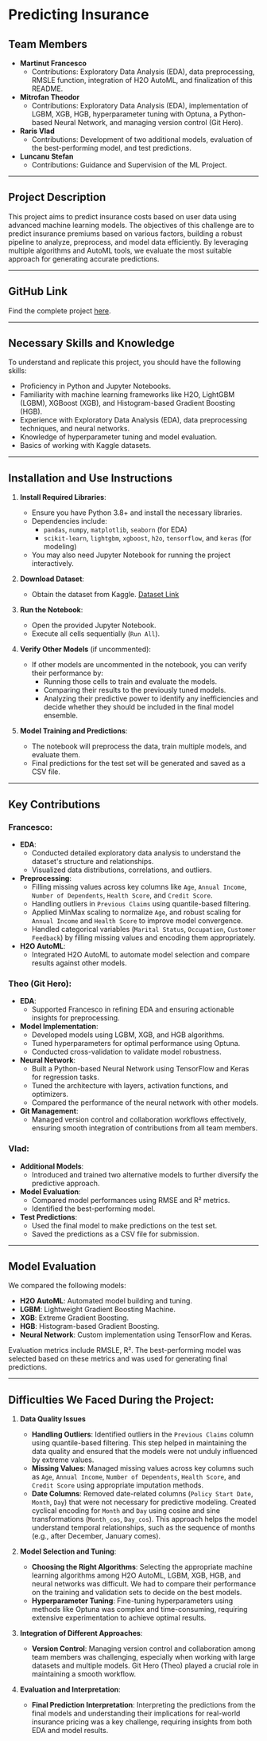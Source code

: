 # **Predicting Insurance**

## **Team Members**
- **Martinut Francesco** 
  - Contributions: Exploratory Data Analysis (EDA), data preprocessing, RMSLE function, integration of H2O AutoML, and finalization of this README.
- **Mitrofan Theodor** 
  - Contributions: Exploratory Data Analysis (EDA), implementation of LGBM, XGB, HGB, hyperparameter tuning with Optuna, a Python-based Neural Network, and managing version control (Git Hero).
- **Raris Vlad**  
  - Contributions: Development of two additional models, evaluation of the best-performing model, and test predictions.
- **Luncanu Stefan**  
  - Contributions: Guidance and Supervision of the ML Project.
---

## **Project Description**
This project aims to predict insurance costs based on user data using advanced machine learning models. The objectives of this challenge are to predict insurance premiums based on various factors, building a robust pipeline to analyze, preprocess, and model data efficiently. By leveraging multiple algorithms and AutoML tools, we evaluate the most suitable approach for generating accurate predictions.

---

## **GitHub Link**
Find the complete project [here](https://github.com/francesco481/predict-insurance).

---

## **Necessary Skills and Knowledge**
To understand and replicate this project, you should have the following skills:
- Proficiency in Python and Jupyter Notebooks.
- Familiarity with machine learning frameworks like H2O, LightGBM (LGBM), XGBoost (XGB), and Histogram-based Gradient Boosting (HGB).
- Experience with Exploratory Data Analysis (EDA), data preprocessing techniques, and neural networks.
- Knowledge of hyperparameter tuning and model evaluation.
- Basics of working with Kaggle datasets.

---

## **Installation and Use Instructions**
1. **Install Required Libraries**:
   - Ensure you have Python 3.8+ and install the necessary libraries.
   - Dependencies include:
     - `pandas`, `numpy`, `matplotlib`, `seaborn` (for EDA)
     - `scikit-learn`, `lightgbm`, `xgboost`, `h2o`, `tensorflow`, and `keras` (for modeling)
   - You may also need Jupyter Notebook for running the project interactively.

2. **Download Dataset**:
   - Obtain the dataset from Kaggle. [Dataset Link](https://www.kaggle.com/competitions/playground-series-s4e12/data)

3. **Run the Notebook**:
   - Open the provided Jupyter Notebook.
   - Execute all cells sequentially (`Run All`).

4. **Verify Other Models** (if uncommented):
   - If other models are uncommented in the notebook, you can verify their performance by:
     - Running those cells to train and evaluate the models.
     - Comparing their results to the previously tuned models.
     - Analyzing their predictive power to identify any inefficiencies and decide whether they should be included in the final model ensemble.

5. **Model Training and Predictions**:
   - The notebook will preprocess the data, train multiple models, and evaluate them.
   - Final predictions for the test set will be generated and saved as a CSV file.

---

## **Key Contributions**

### **Francesco**:
- **EDA**:
  - Conducted detailed exploratory data analysis to understand the dataset's structure and relationships.
  - Visualized data distributions, correlations, and outliers.
- **Preprocessing**:
  - Filling missing values across key columns like `Age`, `Annual Income`, `Number of Dependents`, `Health Score`, and `Credit Score`.
  - Handling outliers in `Previous Claims` using quantile-based filtering.
  - Applied MinMax scaling to normalize `Age`, and robust scaling for `Annual Income` and `Health Score` to improve model convergence.
  - Handled categorical variables (`Marital Status`, `Occupation`, `Customer Feedback`) by filling missing values and encoding them appropriately.
- **H2O AutoML**:
  - Integrated H2O AutoML to automate model selection and compare results against other models.

### **Theo** (Git Hero):
- **EDA**:
  - Supported Francesco in refining EDA and ensuring actionable insights for preprocessing.
- **Model Implementation**:
  - Developed models using LGBM, XGB, and HGB algorithms.
  - Tuned hyperparameters for optimal performance using Optuna.
  - Conducted cross-validation to validate model robustness.
- **Neural Network**:
  - Built a Python-based Neural Network using TensorFlow and Keras for regression tasks.
  - Tuned the architecture with layers, activation functions, and optimizers.
  - Compared the performance of the neural network with other models.
- **Git Management**:
  - Managed version control and collaboration workflows effectively, ensuring smooth integration of contributions from all team members.

### **Vlad**:
- **Additional Models**:
  - Introduced and trained two alternative models to further diversify the predictive approach.
- **Model Evaluation**:
  - Compared model performances using RMSE and R² metrics.
  - Identified the best-performing model.
- **Test Predictions**:
  - Used the final model to make predictions on the test set.
  - Saved the predictions as a CSV file for submission.

---

## **Model Evaluation**
We compared the following models:
- **H2O AutoML**: Automated model building and tuning.
- **LGBM**: Lightweight Gradient Boosting Machine.
- **XGB**: Extreme Gradient Boosting.
- **HGB**: Histogram-based Gradient Boosting.
- **Neural Network**: Custom implementation using TensorFlow and Keras.

Evaluation metrics include RMSLE, R². The best-performing model was selected based on these metrics and was used for generating final predictions.

---

## **Difficulties We Faced During the Project**:

1. **Data Quality Issues**
	- **Handling Outliers**: Identified outliers in the `Previous Claims` column using quantile-based filtering. This step helped in maintaining the data quality and ensured that the models were not unduly influenced by extreme values.
	- **Missing Values**: Managed missing values across key columns such as `Age`, `Annual Income`, `Number of Dependents`, `Health Score`, and `Credit Score` using appropriate imputation methods.
	- **Date Columns**: Removed date-related columns (`Policy Start Date`, `Month`, `Day`) that were not necessary for predictive modeling. Created cyclical encoding for `Month` and `Day` using cosine and sine transformations (`Month_cos`, `Day_cos`). This approach helps the model understand temporal relationships, such as the sequence of months (e.g., after December, January comes).

2. **Model Selection and Tuning**:
   - **Choosing the Right Algorithms**: Selecting the appropriate machine learning algorithms among H2O AutoML, LGBM, XGB, HGB, and neural networks was difficult. We had to compare their performance on the training and validation sets to decide on the best models.
   - **Hyperparameter Tuning**: Fine-tuning hyperparameters using methods like Optuna was complex and time-consuming, requiring extensive experimentation to achieve optimal results.

3. **Integration of Different Approaches**:
   - **Version Control**: Managing version control and collaboration among team members was challenging, especially when working with large datasets and multiple models. Git Hero (Theo) played a crucial role in maintaining a smooth workflow.

4. **Evaluation and Interpretation**:
   - **Final Prediction Interpretation**: Interpreting the predictions from the final models and understanding their implications for real-world insurance pricing was a key challenge, requiring insights from both EDA and model results.

